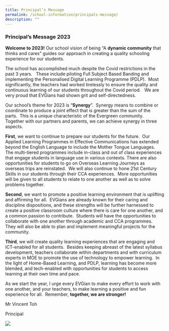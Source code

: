 ```yaml
---
title: Principal’s Message
permalink: /school-information/principals-message/
description: ""
---
```

### **Principal’s Message 2023**  

  
**Welcome to 2023!** Our school vision of being “A **dynamic community** that thinks and cares” guides our approach in creating a quality schooling experience for our students.

The school has accomplished much despite the Covid restrictions in the past 3 years.   These include piloting Full Subject Based Banding and implementing the Personalised Digital Learning Programme (PDLP).  Most significantly, the teachers had worked tirelessly to ensure the quality and continuous learning of our students throughout the Covid period.   We are very proud that EVGians had shown grit and self-directedness.

Our school’s theme for 2023 is “**Synergy**”.  Synergy means to combine or coordinate to produce a joint effect that is greater than the sum of the parts.  This is a unique characteristic of the Evergreen community.  Together with our partners and parents, we can achieve synergy in three aspects.

**First**, we want to continue to prepare our students for the future.  Our Applied Learning Programmes in Effective Communications has extended beyond the English Language to include the Mother Tongue Languages.  The multi-tiered programmes include in-class and out of class experiences that engage students in language use in various contexts. There are also opportunities for students to go on Overseas Learning Journeys as overseas trips are reinstated.  We will also continue to hone 21st Century Skills in our students through their CCA experiences.  More opportunities will be given to all students to relate to one another as well as to solve problems together.

**Second**, we want to promote a positive learning environment that is uplifting and affirming for all.  EVGians are already known for their caring and discipline dispositions, and these strengths will be further harnessed to create a positive classroom culture where there is care for one another, and a common passion to contribute.  Students will have the opportunities to collaborate with one another through academic and CCA programmes.  They will also be able to plan and implement meaningful projects for the community.

**Third**, we will create quality learning experiences that are engaging and ICT-enabled for all students.  Besides keeping abreast of the latest syllabus development, teachers collaborate within departments and with curriculum experts in MOE to promote the use of technology to empower learning.  In the light of Home-Based Learning, and PDLP, learning has become more blended, and tech-enabled with opportunities for students to access learning at their own time and pace.

As we start the year, I urge every EVGian to make every effort to work with one another, and your teachers, to make learning a positive and fun experience for all.  Remember, **together, we are stronger!**

Mr Vincent Toh

Principal

![](/images/School%20information/Principal’s%20Message%202022/P1.jpeg)